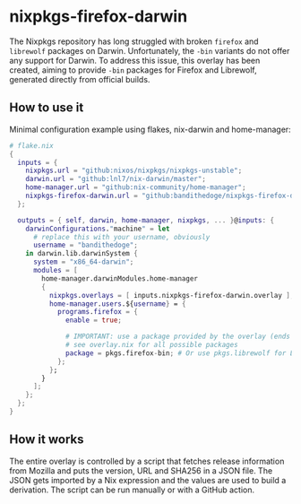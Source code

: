 # nixpkgs-firefox-darwin

The Nixpkgs repository has long struggled with broken `firefox` and `librewolf` packages on Darwin. Unfortunately, the `-bin` variants do not offer any support for Darwin. To address this issue, this overlay has been created, aiming to provide `-bin` packages for Firefox and Librewolf, generated directly from official builds.

## How to use it

Minimal configuration example using flakes, nix-darwin and home-manager:

```nix
# flake.nix
{
  inputs = {
    nixpkgs.url = "github:nixos/nixpkgs/nixpkgs-unstable";
    darwin.url = "github:lnl7/nix-darwin/master";
    home-manager.url = "github:nix-community/home-manager";
    nixpkgs-firefox-darwin.url = "github:bandithedoge/nixpkgs-firefox-darwin";
  };

  outputs = { self, darwin, home-manager, nixpkgs, ... }@inputs: {
    darwinConfigurations."machine" = let
      # replace this with your username, obviously
      username = "bandithedoge";
    in darwin.lib.darwinSystem {
      system = "x86_64-darwin";
      modules = [
        home-manager.darwinModules.home-manager
        {
          nixpkgs.overlays = [ inputs.nixpkgs-firefox-darwin.overlay ];
          home-manager.users.${username} = {
            programs.firefox = {
              enable = true;

              # IMPORTANT: use a package provided by the overlay (ends with `-bin`)
              # see overlay.nix for all possible packages
              package = pkgs.firefox-bin; # Or use pkgs.librewolf for Librewolf or pkgs.floorp-bin for Floorp
            };
          };
        }
      ];
    };
  };
}
```

## How it works

The entire overlay is controlled by a script that fetches release information from Mozilla and puts the version, URL and SHA256 in a JSON file. The JSON gets imported by a Nix expression and the values are used to build a derivation. The script can be run manually or with a GitHub action.
